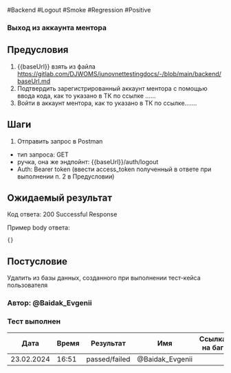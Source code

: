#Backend #Logout #Smoke #Regression #Positive

### Выход из аккаунта ментора

## Предусловия

1. {{baseUrl}} взять из файла https://gitlab.com/DJWOMS/junovnettestingdocs/-/blob/main/backend/baseUrl.md
3. Подтвердить зарегистрированный аккаунт ментора с помощью ввода кода, как то указано в ТК по ссылке ......
2. Войти в аккаунт ментора, как то указано в ТК по ссылке.......

## Шаги

1. Отправить запрос в Postman
- тип запроса: GET
- ручка, она же эндпойнт: {{baseUrl}}/auth/logout
- Auth: Bearer token (ввести access_token полученный в ответе при выполнении п. 2 в Предусловии)

## Ожидаемый результат

Код ответа: 200 Successful Response

Пример body ответа:
```
{}
```

## Постусловие

Удалить из базы данных, созданного при выполнении тест-кейса пользователя 

### Автор: @Baidak_Evgenii

### Тест выполнен
|     Дата    | Время | Результат   |   Имя  | Cсылка на баг  |
|     ---     |  ---  |    ---      |   ---  |      ---       |
|  23.02.2024 | 16:51 |   passed/failed    | @Baidak_Evgenii |       |
